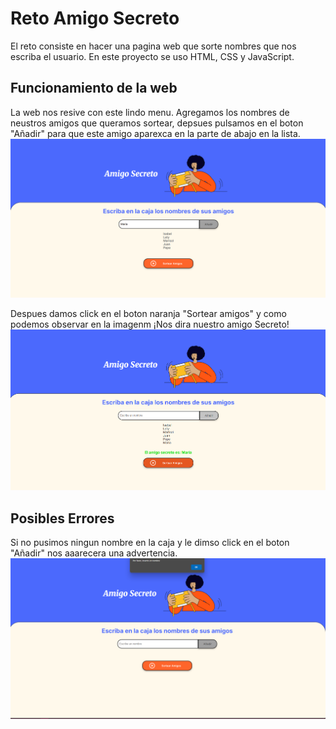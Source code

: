 #  Reto Amigo Secreto
El reto consiste en hacer una pagina web que sorte nombres que nos escriba el usuario.
En este proyecto se uso HTML, CSS y JavaScript.


## Funcionamiento de la web

La web nos resive con este lindo menu. Agregamos los nombres de neustros amigos que queramos sortear, depsues pulsamos en el boton "Añadir" para que este amigo aparexca en la parte de abajo en la lista. 
  ![Agregamos los nombres que queramos](https://github.com/Isa-Rocha31415/Amigo-Secreto/blob/main/img/imagen1.png)

  Despues damos click en el boton naranja "Sortear amigos" y como podemos observar en la imagenm ¡Nos dira nuestro amigo Secreto!
  ![Amigo secreto](https://github.com/Isa-Rocha31415/Amigo-Secreto/blob/main/img/imagen2.png)

  ## Posibles Errores
  Si no pusimos ningun nombre en la caja y le dimso click en el boton "Añadir" nos aaarecera una advertencia.
  ![Advertencia](https://github.com/Isa-Rocha31415/Amigo-Secreto/blob/main/img/imagen3.png)

